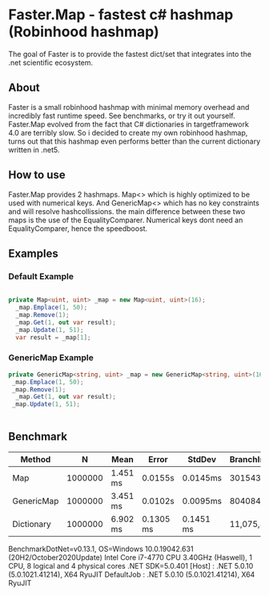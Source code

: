 # Faster.Map - fastest c# hashmap (Robinhood hashmap)

The goal of Faster is to provide the fastest dict/set that integrates into the .net scientific ecosystem.

## About

Faster is a small robinhood hashmap with minimal memory overhead and incredibly fast runtime speed. See benchmarks, or try it out yourself. Faster.Map evolved from the fact that C# dictionaries in targetframework 4.0 are terribly slow. So i decided to create my own robinhood hashmap, turns out that this hashmap even performs better than the current dictionary written in .net5.

## How to use
Faster.Map provides 2 hashmaps. Map<> which is highly optimized to be used with numerical keys. And GenericMap<> which has no key constraints and will resolve hashcollissions. the main difference between these two maps is the use of the EqualityComparer<T>. Numerical keys dont need an EqualityComparer<T>, hence the speedboost.

 ## Examples
    
  ### Default Example
```C#

private Map<uint, uint> _map = new Map<uint, uint>(16);     
  _map.Emplace(1, 50); 
  _map.Remove(1);
  _map.Get(1, out var result);
  _map.Update(1, 51);
  var result = _map[1];    
``` 
  ### GenericMap Example
```C#
private GenericMap<string, uint> _map = new GenericMap<string, uint>(16);
 _map.Emplace(1, 50); 
 _map.Remove(1);
  _map.Get(1, out var result);
 _map.Update(1, 51);
    
``` 

## Benchmark

| Method |   N   | Mean     | Error     | StdDev    |  BranchInstructionRetired/Op | CacheMisses/Op | LLCMisses/Op  |
|--------|-------|----------|-----------|-----------|------------------------------|----------------|---------------|
|Map     |1000000|1.451 ms  |0.0155s  |0.0145ms  |3015435                  |175          |232          |
|GenericMap |1000000|3.451 ms  |0.0102s  |0.0095ms  |8040841                |610          |3358          |
|Dictionary|1000000|6.902 ms  |0.1305 ms |0.1451 ms|  11,075,4822	           | 1050          |922            |


BenchmarkDotNet=v0.13.1, OS=Windows 10.0.19042.631 (20H2/October2020Update)
Intel Core i7-4770 CPU 3.40GHz (Haswell), 1 CPU, 8 logical and 4 physical cores
.NET SDK=5.0.401
  [Host]     : .NET 5.0.10 (5.0.1021.41214), X64 RyuJIT
  DefaultJob : .NET 5.0.10 (5.0.1021.41214), X64 RyuJIT
  
